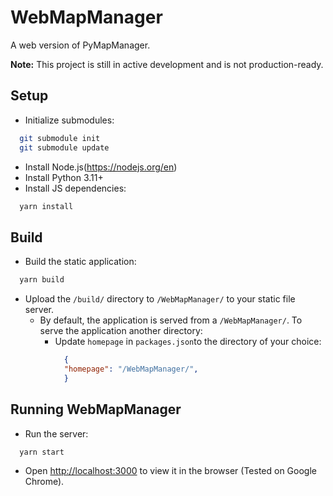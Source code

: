 # WebMapManager
A web version of PyMapManager.

**Note:** This project is still in active development and is not production-ready.

## Setup

* Initialize submodules:
```bash
  git submodule init
  git submodule update
```
* Install Node.js(https://nodejs.org/en)
* Install Python 3.11+
* Install JS dependencies:
```bash
  yarn install
```

## Build
* Build the static application:
```bash
  yarn build
```
* Upload the `/build/` directory to `/WebMapManager/` to your static file server.
  * By default, the application is served from a `/WebMapManager/`. To serve the application another directory:
    * Update `homepage` in `packages.json`to the directory of your choice:
      ```json
        {
        "homepage": "/WebMapManager/",
        }
      ```

## Running WebMapManager

* Run the server:
```bash
  yarn start
```
* Open [http://localhost:3000](http://localhost:3000) to view it in the browser (Tested on Google Chrome).
